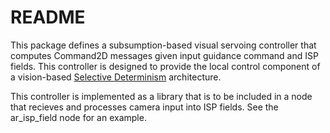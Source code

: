# README #

This package defines a subsumption-based visual servoing controller that
computes Command2D messages given input guidance command and ISP fields. This
controller is designed to provide the local control component of a vision-based
[Selective Determinism](http://hdl.handle.net/2022/21670) architecture.

This controller is implemented as a library that is to be included in a node
that recieves and processes camera input into ISP fields. See the ar\_isp\_field
node for an example.

